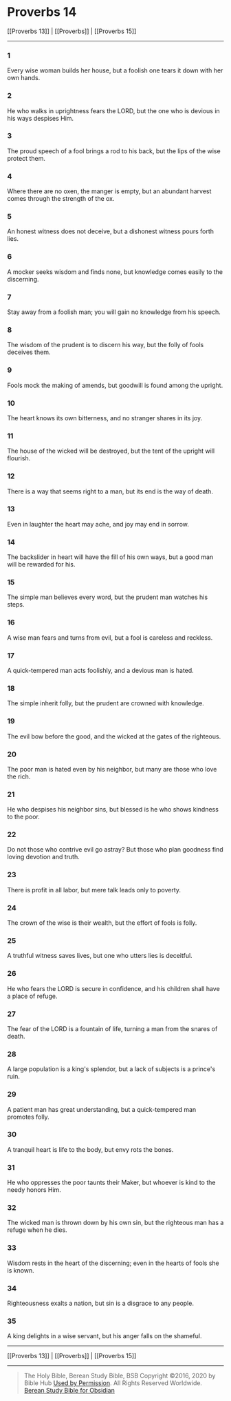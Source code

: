 # Proverbs 14

[[Proverbs 13]] | [[Proverbs]] | [[Proverbs 15]]

---

### 1
Every wise woman builds her house, but a foolish one tears it down with her own hands.

### 2
He who walks in uprightness fears the LORD, but the one who is devious in his ways despises Him.

### 3
The proud speech of a fool brings a rod to his back, but the lips of the wise protect them.

### 4
Where there are no oxen, the manger is empty, but an abundant harvest comes through the strength of the ox.

### 5
An honest witness does not deceive, but a dishonest witness pours forth lies.

### 6
A mocker seeks wisdom and finds none, but knowledge comes easily to the discerning.

### 7
Stay away from a foolish man; you will gain no knowledge from his speech.

### 8
The wisdom of the prudent is to discern his way, but the folly of fools deceives them.

### 9
Fools mock the making of amends, but goodwill is found among the upright.

### 10
The heart knows its own bitterness, and no stranger shares in its joy.

### 11
The house of the wicked will be destroyed, but the tent of the upright will flourish.

### 12
There is a way that seems right to a man, but its end is the way of death.

### 13
Even in laughter the heart may ache, and joy may end in sorrow.

### 14
The backslider in heart will have the fill of his own ways, but a good man will be rewarded for his.

### 15
The simple man believes every word, but the prudent man watches his steps.

### 16
A wise man fears and turns from evil, but a fool is careless and reckless.

### 17
A quick-tempered man acts foolishly, and a devious man is hated.

### 18
The simple inherit folly, but the prudent are crowned with knowledge.

### 19
The evil bow before the good, and the wicked at the gates of the righteous.

### 20
The poor man is hated even by his neighbor, but many are those who love the rich.

### 21
He who despises his neighbor sins, but blessed is he who shows kindness to the poor.

### 22
Do not those who contrive evil go astray? But those who plan goodness find loving devotion and truth.

### 23
There is profit in all labor, but mere talk leads only to poverty.

### 24
The crown of the wise is their wealth, but the effort of fools is folly.

### 25
A truthful witness saves lives, but one who utters lies is deceitful.

### 26
He who fears the LORD is secure in confidence, and his children shall have a place of refuge.

### 27
The fear of the LORD is a fountain of life, turning a man from the snares of death.

### 28
A large population is a king's splendor, but a lack of subjects is a prince's ruin.

### 29
A patient man has great understanding, but a quick-tempered man promotes folly.

### 30
A tranquil heart is life to the body, but envy rots the bones.

### 31
He who oppresses the poor taunts their Maker, but whoever is kind to the needy honors Him.

### 32
The wicked man is thrown down by his own sin, but the righteous man has a refuge when he dies.

### 33
Wisdom rests in the heart of the discerning; even in the hearts of fools she is known.

### 34
Righteousness exalts a nation, but sin is a disgrace to any people.

### 35
A king delights in a wise servant, but his anger falls on the shameful.

---

[[Proverbs 13]] | [[Proverbs]] | [[Proverbs 15]]

---

> The Holy Bible, Berean Study Bible, BSB
> Copyright &copy;2016, 2020 by Bible Hub
> [Used by Permission](https://berean.bible/terms.htm). All Rights Reserved Worldwide.
> [Berean Study Bible for Obsidian](https://github.com/gapmiss/berean-study-bible-for-obsidian)</small>

